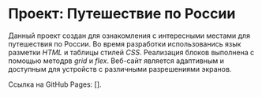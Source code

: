 # Проект: Путешествие по России

Данный проект создан для ознакомления с интересными местами для путешествия по России. 
Во время разработки использованись язык разметки *HTML* и таблицы стилей *CSS*.
Реализация блоков выполнена с помощью методрв *grid* и *flex*.
Веб-сайт является адаптивным и доступным для устройств с различными разрешениями экранов.

Ссылка на GitHub Pages: [].